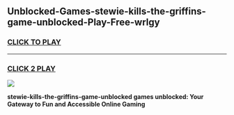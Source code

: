 
## Unblocked-Games-stewie-kills-the-griffins-game-unblocked-Play-Free-wrlgy
<h3>
<a href="https://premium76.site?title=stewie-kills-the-griffins-game-unblocked&ref=15A">CLICK TO PLAY</a></h3>
<hr>

<h3>
<a href="https://premium76.site?title=stewie-kills-the-griffins-game-unblocked&ref=15A">CLICK 2 PLAY</a>
  
</h3>

<a href="https://premium76.site?title=stewie-kills-the-griffins-game-unblocked&ref=15A"><img src="https://clearcache.store/games.png"></a>


**stewie-kills-the-griffins-game-unblocked games unblocked: Your Gateway to Fun and Accessible Online Gaming**
